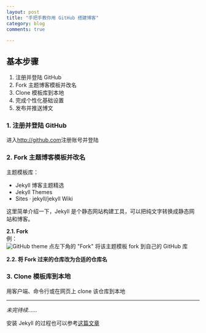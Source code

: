 ```yaml
---
layout: post  
title: "手把手教你用 GitHub 搭建博客"  
category: blog  
comments: true 
 
---
```

<script>
  (function(i,s,o,g,r,a,m){i['GoogleAnalyticsObject']=r;i[r]=i[r]||function(){
  (i[r].q=i[r].q||[]).push(arguments)},i[r].l=1*new Date();a=s.createElement(o),
  m=s.getElementsByTagName(o)[0];a.async=1;a.src=g;m.parentNode.insertBefore(a,m)
  })(window,document,'script','//www.google-analytics.com/analytics.js','ga');

  ga('create', 'UA-70318521-1', 'auto');
  ga('send', 'pageview');

</script>

## 基本步骤
1. 注册并登陆 GitHub  
2. Fork 主题博客模板并改名  
3. Clone 模板库到本地  
4. 完成个性化基础设置  
5. 发布并推送博文  

### 1. 注册并登陆 GitHub 
进入<http://github.com>注册账号并登陆  

### 2. Fork 主题博客模板并改名
主题模板库：  
- Jekyll 博客主题精选  
- Jekyll Themes  
- Sites · jekyll/jekyll Wiki  

这里简单介绍一下，Jekyll 是个静态网站构建工具，可以把纯文字转换成静态网站和博客。

**2.1. Fork**  
例：  
![GitHub theme](http://i.imgur.com/1ZOBBFD.png?1)
点左下角的 "Fork" 将该主题模板 fork 到自己的 GitHub 库  

**2.2. 将 Fork 过来的仓库改为合适的仓库名**   

### 3. Clone 模板库到本地  
用客户端、命令行或在网页上 clone 该仓库到本地  

-----

*未完待续……*

安装 Jekyll 的过程也可以参考[这篇文章](https://blog.csdn.net/tyyytcj/article/details/80880018)
